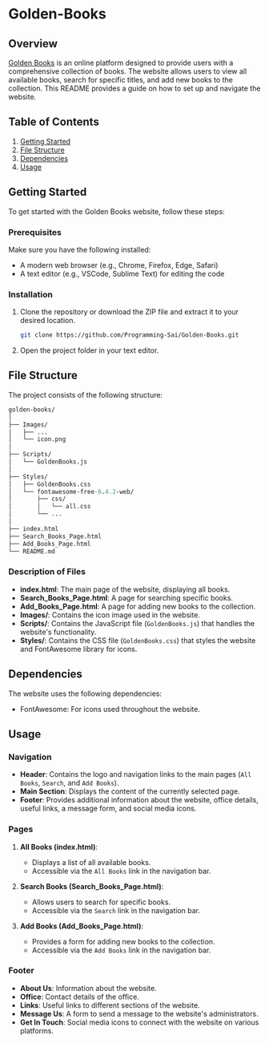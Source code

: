# Golden-Books

## Overview
[Golden Books](https://programming-sai.github.io/Golden-Books/) is an online platform designed to provide users with a comprehensive collection of books. The website allows users to view all available books, search for specific titles, and add new books to the collection. This README provides a guide on how to set up and navigate the website.

## Table of Contents
1. [Getting Started](#getting-started)
2. [File Structure](#file-structure)
3. [Dependencies](#dependencies)
4. [Usage](#usage)

## Getting Started
To get started with the Golden Books website, follow these steps:

### Prerequisites
Make sure you have the following installed:
- A modern web browser (e.g., Chrome, Firefox, Edge, Safari)
- A text editor (e.g., VSCode, Sublime Text) for editing the code

### Installation
1. Clone the repository or download the ZIP file and extract it to your desired location.
    ```sh
    git clone https://github.com/Programming-Sai/Golden-Books.git
    ```
2. Open the project folder in your text editor.

## File Structure
The project consists of the following structure:

```graphql
golden-books/
│
├── Images/
|   ├── ...
│   └── icon.png
│
├── Scripts/
│   └── GoldenBooks.js
│
├── Styles/
│   ├── GoldenBooks.css
│   └── fontawesome-free-6.4.2-web/
│       ├── css/
│       │   └── all.css
│       └── ...
│
├── index.html
├── Search_Books_Page.html
├── Add_Books_Page.html
└── README.md
```

### Description of Files
- **index.html**: The main page of the website, displaying all books.
- **Search_Books_Page.html**: A page for searching specific books.
- **Add_Books_Page.html**: A page for adding new books to the collection.
- **Images/**: Contains the icon image used in the website.
- **Scripts/**: Contains the JavaScript file (`GoldenBooks.js`) that handles the website's functionality.
- **Styles/**: Contains the CSS file (`GoldenBooks.css`) that styles the website and FontAwesome library for icons.

## Dependencies
The website uses the following dependencies:
- FontAwesome: For icons used throughout the website.

## Usage
### Navigation
- **Header**: Contains the logo and navigation links to the main pages (`All Books`, `Search`, and `Add Books`).
- **Main Section**: Displays the content of the currently selected page.
- **Footer**: Provides additional information about the website, office details, useful links, a message form, and social media icons.

### Pages
1. **All Books (index.html)**:
   - Displays a list of all available books.
   - Accessible via the `All Books` link in the navigation bar.

2. **Search Books (Search_Books_Page.html)**:
   - Allows users to search for specific books.
   - Accessible via the `Search` link in the navigation bar.

3. **Add Books (Add_Books_Page.html)**:
   - Provides a form for adding new books to the collection.
   - Accessible via the `Add Books` link in the navigation bar.

### Footer
- **About Us**: Information about the website.
- **Office**: Contact details of the office.
- **Links**: Useful links to different sections of the website.
- **Message Us**: A form to send a message to the website's administrators.
- **Get In Touch**: Social media icons to connect with the website on various platforms.
